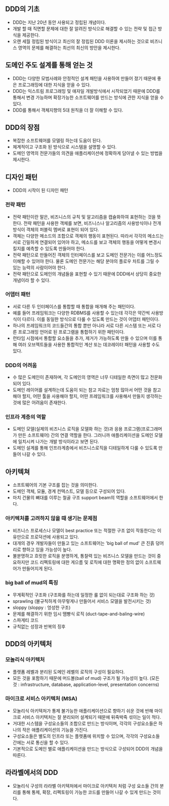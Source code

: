## DDD의 기초
- DDD는 지난 20년 동안 사용되고 정립된 개념이다.
- 개발 할 때 직면할 문제에 대한 잘 알려진 방식으로 해결할 수 있는 전략 및 접근 방식을 제공한다.
- 오랜 세월 정립된 방식이고 최신의 잘 정립된 DDD 이론을 제시하는 것으로 비즈니스 영역의 문제를 해결하는 최선의 최신의 방안을 제시한다.

## 도메인 주도 설계를 통해 얻는 것
- DDD는 다양한 모범사례와 안정적인 설계 패턴을 사용하여 만들어 졌기 때문에 좋은 프로그래밍에 대한 지식을 얻을 수 있다.
- DDD는 익스트림 프로그래밍 및 애자일 개발방식에서 시작되었기 때문에 DDD를 통해서 변경 가능하며 확장가능한 소프트웨어를 만드는 방식에 관한 지식을 얻을 수 있다.
- DDD를 통해서 객체지향의 5대 원칙을 더 잘 이해할 수 있다.

## DDD의 장점
- 복잡한 소프트웨어를 모델링 하는데 도움이 된다.
- 체계적이고 구조화 된 방식으로 시스템을 설명할 수 있다.
- 도메인 영역의 전문가들의 의견을 애플리케이션에 정확하게 담아낼 수 있는 방법을 제시한다.

## 디자인 패턴
- DDD의 시작이 된 디자인 패턴

### 전략 패턴
- 전략 패턴이란 말은, 비즈니스의 규칙 및 알고리즘을 캡슐화하여 표현하는 것을 뜻한다. 전략 패턴을 사용한 객체를 보면, 비즈니스나 알고리즘의 사용방식이나 전개 방식이 객체의 퍼블릭 멤버로 표현이 되어 있다.
- 객체는 다양한 메소드의 조합으로 객체의 행동이 표현된다. 따라서 각각의 메소드는 서로 긴밀하게 연결되어 있어야 하고, 메소드를 보고 객체의 행동을 어떻게 변경시킬지를 예측할 수 있도록 만들어야 한다.
- 전략 패턴으로 만들어진 객체의 인터페이스를 보고 도메인 전문가는 이를 어느정도 이해할 수 있어야 한다. 물론 도메인 전문가는 해당 분야의 플로우 차트를 그릴 수 있는 능력의 사람이어야 한다.
- 전략 패턴으로 도메인의 개념들을 표현할 수 있기 때문에 DDD에서 상당히 중요한 개념이라 할 수 있다.

### 어뎁터 패턴 
- 서로 다른 두 인터페이스를 통합할 때 통합을 매개해 주는 패턴이다.
- 예를 들어 프레임워크는 다양한 RDBMS를 사용할 수 있는데 각각은 약간씩 사용방식이 다르다. 이를 동일한 방식으로 다룰 수 있도록 만드는 것이 어뎁터 패턴이다.
- 하나의 프레임워크의 코드들간의 통합 뿐만 아니라 서로 다른 시스템 또는 서로 다른 프로그래밍 언어로 된 프로그램을 통합하기 위한 패턴이다.
- 런타임 시점에서 통합할 요소들을 추가, 제거가 가능하도록 만들 수 있으며 이를 통해 여러 오브젝트들을 사용한 통합적인 계산 또는 데코레이터 패턴을 사용할 수도 있다.

### DDD의 어려움
- 수 많은 도메인이 존재하며, 각 도메인의 영역은 너무 디테일한 측면이 많고 전문화 되어 있다.
- 도메인 레이어를 설계하는데 도움이 되는 참고 자료는 엄청 많아서 어떤 것을 참고해야 할지, 어떤 툴을 사용해야 할지, 어떤 프레임워크를 사용해서 만들지 생각하는 것에 많은 어려움이 존재한다.

### 인프라 계층의 역할
- 도메인 모델(실제의 비즈니스 로직을 모델화 하는 것)과 응용 프로그램(프로그래머가 만든 소프트웨어) 간의 연결 역할을 한다. 그러니까 애플리케이션을 도메인 모델에 일치시켜 나가는 개발 방식이라고 보면 된다.
- 도메인 설계를 통해 인프라계층에서 비즈니스로직을 디테일하게 다룰 수 있도록 만들어 나갈 수 있다.

## 아키텍쳐
- 소프트웨어의 기본 구조를 잡는 것을 의미한다.
- 도메인 객체, 모듈, 경계 컨텍스트, 모델 등으로 구성되어 있다.
- 마치 건물의 뼈대를 이루는 철골 구조 support beam의 역할을 소프트웨어에서 한다.

### 아키텍처를 고려하지 않을 때 생기는 문제점
- 비즈니스 프로세스나 모델이 best practice 또는 적절한 구조 없이 작동한다는 이유만으로 프로덕션에 사용되고 있다.
- 대개의 경우 개발자들이 만들고 있는 소프트웨어는 'big ball of mud' 큰 진흙 덩어리로 향하고 있을 가능성이 높다.
- 불분명하고 흐릿한 로직을 분명하게, 통찰력 있는 비즈니스 모델을 만드는 것이 중요하지만 코드 리펙토링에 대한 게으름 및 로직에 대한 명확한 정의 없이 소프트웨어가 만들어지게 된다.

### big ball of mud의 특징
- 무계획적인 구조화 (구조화를 하는데 일정한 룰 없이 되는대로 구조화 하는 것)
- sprawling (불규칙하게 아무렇게나 만들어서 서비스 모델을 발전시키는 것)
- sloppy (sloppy : 엉성한 구조)
- 문제를 해결하기 위한 임시 뗌빵식 로직 (duct-tape-and-baling-wire)
- 스파게티 코드
- 규칙없는 성장과 반복의 징후

## DDD의 아키텍처
### 모놀리식 아키텍처
- 플렛폼 레벨과 분리된 도메인 레벨의 로직의 구성이 필요하다.
- 모든 것을 포함하기 때문에 머드볼(ball of mud) 구조가 될 가능성이 높다. (모든 것 : infrastructure, database, application-level, presentation concerns)

### 마이크로 서비스 아키텍처 (MSA)
- 모놀리식 아키텍처가 통제 불가능한 애플리케이션으로 향하기 쉬운 것에 반해 마이크로 서비스 아키텍처는 잘 분리되어 설계되기 때문에 뒤죽박죽 섞이는 일이 적다.
- 거대한 시스템을 구성요소들의 조합으로 만드는 방식이며, 각각의 구성요소들은 하나의 작은 애플리케이션의 기능을 가진다.
- 구성요소들은 별도의 인프라 또는 플렛폼에 위치할 수 있으며, 각각의 구성요소들 간에는 서로 통신을 할 수 있다.
- 기본적으로 도메인 별로 애플리케이션을 만드는 방식으로 구성되어 DDD의 개념을 따른다.

## 라라벨에서의 DDD
- 모놀리식 구성의 라라벨 아키텍처에서 마이크로 아키텍처 처럼 구성 요소들 간의 분리를 통해 통제, 확장, 리펙토링이 가능한 코드를 만들어 나갈 수 있게 만드는 것이다.

